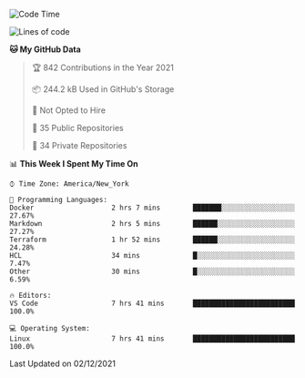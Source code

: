 <!--START_SECTION:waka-->
![Code Time](http://img.shields.io/badge/Code%20Time-15%20hrs%2031%20mins-blue)

![Lines of code](https://img.shields.io/badge/From%20Hello%20World%20I%27ve%20Written-1%20Million%20lines%20of%20code-blue)

**🐱 My GitHub Data** 

> 🏆 842 Contributions in the Year 2021
 > 
> 📦 244.2 kB Used in GitHub's Storage 
 > 
> 🚫 Not Opted to Hire
 > 
> 📜 35 Public Repositories 
 > 
> 🔑 34 Private Repositories  
 > 
📊 **This Week I Spent My Time On** 

```text
⌚︎ Time Zone: America/New_York

💬 Programming Languages: 
Docker                   2 hrs 7 mins        ███████░░░░░░░░░░░░░░░░░░   27.67% 
Markdown                 2 hrs 5 mins        ██████░░░░░░░░░░░░░░░░░░░   27.27% 
Terraform                1 hr 52 mins        ██████░░░░░░░░░░░░░░░░░░░   24.28% 
HCL                      34 mins             █░░░░░░░░░░░░░░░░░░░░░░░░   7.47% 
Other                    30 mins             █░░░░░░░░░░░░░░░░░░░░░░░░   6.59%

🔥 Editors: 
VS Code                  7 hrs 41 mins       █████████████████████████   100.0%

💻 Operating System: 
Linux                    7 hrs 41 mins       █████████████████████████   100.0%

```


 Last Updated on 02/12/2021
<!--END_SECTION:waka-->